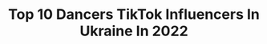 ---
title: Top 10 Dancers TikTok Influencers In Ukraine In 2022
description: >-
  Find top dancers TikTok influencers in Ukraine in 2022. Most popular hashtags: #dance #fyp #duet #dancer.
platform: TikTok
hits: 8
text_top: Analyze the top-rated TikTok profiles on inBeat.
text_bottom: Our platform holds 8 TikTok influencers like this in Ukraine for you to work with.
profiles:
  - username: "tao_apa"
    fullname: >-
      Tao Noa
    bio: >-
      K-pop cover dancer Leader Ukrainian k-pop cover dance team ❗A.P.A❗ Киев
    location: "Ukraine"
    followers: 6331
    engagement: 2273
    commentsToLikes: 0.012632
    id: ckb9d73890aet0j23zqp4rpui
    verified: false
    hashtags: "#rec, #dancecoverkpop, #kpopcoverdance, #recommendations"
  - username: "miss.olga.f"
    fullname: >-
      Olga Fedorenko
    bio: >-
      Twerk dancer 🍑 Лайкаю тех, кто подписался
    location: "Ukraine"
    followers: 29700
    engagement: 610
    commentsToLikes: 0.046543
    id: ck9f2u2nneqpo0j78xriebbou
    verified: false
    hashtags: "#levihigh, #duet, #levihighchallenge, #gym"
  - username: "jayn018"
    fullname: >-
      JaYn 
    bio: >-
      IG: @jayn018 @cbn.dancers dancer, choreographer UKRAINE 🇺🇦
    location: "Ukraine"
    followers: 141500
    engagement: 1568
    commentsToLikes: 0.007336
    id: ckcogmqja3dtf0j233jtn7xsk
    verified: false
    hashtags: "#kpopdance, #blackpink, #fyp, #ukraine"
  - username: "petrzelenin777"
    fullname: >-
      Пётр Зеленин
    bio: >-
      Strip man show🐍(Kiev) Для заказа inst:petrzelenin777 ✍️ Model ,Actor, Dancer
    location: "Ukraine"
    followers: 144000
    engagement: 1038
    commentsToLikes: 0.015220
    id: ckbqnjyn88dyj0j231c7pnaxz
    verified: false
    hashtags: "#chellenge2020, #fyp, #foryoupage, #mychellange"
  - username: "juliya_s_tihonenko"
    fullname: >-
      Juliya Tykhonenko
    bio: >-
      Instagram:@juliya_s_tihonenko 💫💫Дизайнер бренда @colorfull_studio💫💫
    location: "Ukraine"
    followers: 5372
    engagement: 548
    commentsToLikes: 0.017964
    id: ckcoioc2h49000j23nm2cctds
    verified: false
    hashtags: "#helloween, #makeup, #dancer, #dance"
  - username: "2id_events"
    fullname: >-
      2id-events.com
    bio: >-
      Event Management & Entertainment 10000+ Shows 📍UAE🇦🇪, KSA 🇸🇦 2id-events.com
    location: "Ukraine"
    followers: 6893
    engagement: 306
    commentsToLikes: 0.021141
    id: ckc3789ypw2y20j23vq6qbavm
    verified: false
    hashtags: "#decembermelody, #entertainment, #event, #eventplanner"
  - username: "no__limit"
    fullname: >-
      🚫No Limit🚫
    bio: >-
      🔰Folowe me🔰
    location: "Ukraine"
    followers: 82100
    engagement: 974
    commentsToLikes: 0.009191
    id: cka0szchvnmv50i78u3fgtmwf
    verified: false
    hashtags: "#driftedit, #oldcar, #rip, #supra"
  - username: "kintiger7"
    fullname: >-
      Kin Tiger
    bio: >-
      Dancer⚡Tomboy🌈Singer🎸Model😎 7️⃣Leader of MA.SCOT🐾 UA🇺🇦
    location: "Ukraine"
    followers: 17700
    engagement: 1670
    commentsToLikes: 0.019087
    id: ckcjeq99ianav0j235pt0w263
    verified: false
    hashtags: "#top1, #recomend, #ua, #tiger"
---